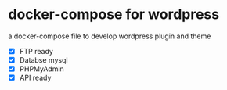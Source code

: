 # docker-compose for wordpress
a docker-compose file to develop wordpress plugin and theme
 - [X] FTP ready
 - [X] Databse mysql
 - [X] PHPMyAdmin
 - [X] API ready
